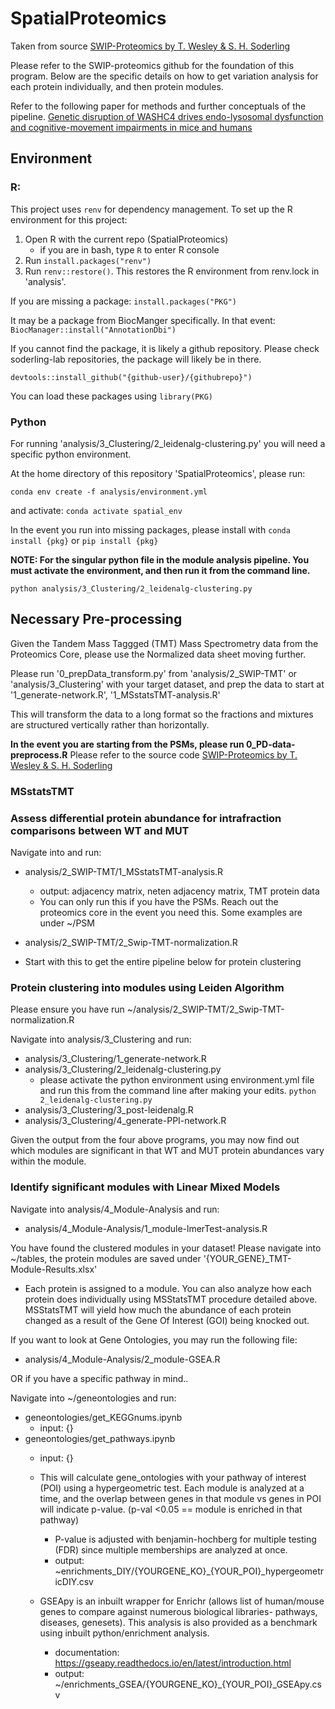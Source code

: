 # SpatialProteomics

Taken from source [SWIP-Proteomics by T. Wesley & S. H. Soderling](https://github.com/soderling-lab/SwipProteomics?tab=readme-ov-file)

Please refer to the SWIP-proteomics github for the foundation of this program. Below are the specific details on how to get variation analysis for each protein individually, and then protein modules.

Refer to the following paper for methods and further conceptuals of the pipeline. [Genetic disruption of WASHC4 drives endo-lysosomal dysfunction and cognitive-movement impairments in mice and humans](https://elifesciences.org/articles/61590) 


## Environment
### R:
This project uses `renv` for dependency management. To set up the R environment for this project:
1. Open R with the current repo (SpatialProteomics)
    - if you are in bash, type `R` to enter R console
2. Run `install.packages("renv")`
3. Run `renv::restore()`. This restores the R environment from renv.lock in 'analysis'.

If you are missing a package:
`install.packages("PKG")`

It may be a package from BiocManger specifically. In that event:
`BiocManager::install("AnnotationDbi")`


If you cannot find the package, it is likely a github repository. Please check soderling-lab repositories, the package will likely be in there.

`devtools::install_github("{github-user}/{githubrepo}")`

You can load these packages using `library(PKG)`

### Python

For running 'analysis/3_Clustering/2_leidenalg-clustering.py' you will need a specific python environment. 

At the home directory of this repository 'SpatialProteomics', please run:

`conda env create -f analysis/environment.yml` 

and activate:
`conda activate spatial_env`

In the event you run into missing packages, please install with `conda install {pkg}` or `pip install {pkg}`

**NOTE: For the singular python file in the module analysis pipeline. You must activate the environment, and then run it from the command line.**

`python analysis/3_Clustering/2_leidenalg-clustering.py`

## Necessary Pre-processing
Given the Tandem Mass Taggged (TMT) Mass Spectrometry data from the Proteomics Core, please use the Normalized data sheet moving further.

Please run '0_prepData_transform.py' from 'analysis/2_SWIP-TMT' or 'analysis/3_Clustering' with your target dataset, and prep the data to start at '1_generate-network.R', '1_MSstatsTMT-analysis.R'

This will transform the data to a long format so the fractions and mixtures are structured vertically rather than horizontally.

**In the event you are starting from the PSMs, please run 0_PD-data-preprocess.R** Please refer to the source code [SWIP-Proteomics by T. Wesley & S. H. Soderling](https://github.com/soderling-lab/SwipProteomics?tab=readme-ov-file)


### MSstatsTMT
### Assess differential protein abundance for intrafraction comparisons between WT and MUT

Navigate into and run: 
- analysis/2_SWIP-TMT/1_MSstatsTMT-analysis.R
    - output: adjacency matrix, neten adjacency matrix, TMT protein data
     - You can only run this if you have the PSMs. Reach out the proteomics core in the event you need this. Some examples are under ~/PSM

- analysis/2_SWIP-TMT/2_Swip-TMT-normalization.R
 - Start with this to get the entire pipeline below for protein clustering

### Protein clustering into modules using Leiden Algorithm

Please ensure you have run ~/analysis/2_SWIP-TMT/2_Swip-TMT-normalization.R

Navigate into analysis/3_Clustering and run:
- analysis/3_Clustering/1_generate-network.R
- analysis/3_Clustering/2_leidenalg-clustering.py
    - please activate the python environment using environment.yml file and run this from the command line after making your edits. `python 2_leidenalg-clustering.py`
- analysis/3_Clustering/3_post-leidenalg.R
- analysis/3_Clustering/4_generate-PPI-network.R

Given the output from the four above programs, you may now find out which modules are significant in that WT and MUT protein abundances vary within the module.

### Identify significant modules with Linear Mixed Models
Navigate into analysis/4_Module-Analysis and run:
- analysis/4_Module-Analysis/1_module-lmerTest-analysis.R

You have found the clustered modules in your dataset! Please navigate into ~/tables, the protein modules are saved under '{YOUR_GENE}_TMT-Module-Results.xlsx'
 - Each protein is assigned to a module. You can also analyze how each protein does individually using MSStatsTMT procedure detailed above. MSStatsTMT will yield how much the abundance of each protein changed as a result of the Gene Of Interest (GOI) being knocked out.

If you want to look at Gene Ontologies, you may run the following file:
- analysis/4_Module-Analysis/2_module-GSEA.R

OR if you have a specific pathway in mind..

Navigate into ~/geneontologies and run:
 - geneontologies/get_KEGGnums.ipynb 
    - input: {}
 - geneontologies/get_pathways.ipynb
    - input: {} 
    - This will calculate gene_ontologies with your pathway of interest (POI) using a hypergeometric test. Each module is analyzed at a time, and the overlap between genes in that module vs genes in POI will indicate p-value. (p-val <0.05 == module is enriched in that pathway) 
        - P-value is adjusted with benjamin-hochberg for multiple testing (FDR) since multiple memberships are analyzed at once.
        - output: ~enrichments_DIY/{YOURGENE_KO}_{YOUR_POI}_hypergeometricDIY.csv

    - GSEApy is an inbuilt wrapper for Enrichr (allows list of human/mouse genes to compare against numerous biological libraries- pathways, diseases, genesets). This analysis is also provided as a benchmark using inbuilt python/enrichment analysis.
        - documentation: https://gseapy.readthedocs.io/en/latest/introduction.html
        - output: ~/enrichments_GSEA/{YOURGENE_KO}_{YOUR_POI}_GSEApy.csv
